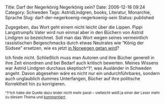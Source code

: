 Title: Darf der Negerkönig Negerkönig sein?
Date: 2006-12-18 09:24
Category: Schweden
Tags: AstridLindgren, books, Literatur, Monarchie, Sprache
Slug: darf-der-negerkoenig-negerkoenig-sein
Status: published

Zugegeben, das Wort geht einem nicht leicht über die Lippen. Pippi
Langstrumpfs Vater wird nun einmal aber in den Büchern von Astrid
Lindgren so bezeichnet. Soll man das Wort wegen seines vermeintlich
rassistischen Beigeschmacks durch etwas Neutrales wie “König der Südsee”
ersetzen, wie es jetzt [in Norwegen getan
wird](http://jetzt.sueddeutsche.de/texte/anzeigen/351978)?

Ich finde nicht. Schließlich muss man Autoren und ihre Bücher generell
in ihre Zeit einordnen und bei Bedarf auch kritisch bewerten. Meines
Wissens war Astrid Lindgren durchaus skeptisch^1^, was Ausländer in
Schweden angeht. Davon abgesehen wäre es nicht nur ein undurchführbares,
sondern auch unglaublich dummes Unterfangen, Bücher auf ihre politische
Korrektheit hin zu korrigieren.

<small>^1^Ich habe die Quelle dazu leider nicht mehr parat – vielleicht
weiß ja einer der Leser mehr zu diesem Thema und
[kommentiert](http://www.fiket.de/2006/12/18/darf-der-negerkoenig-negerkoenig-sein/#respond).
</small>

